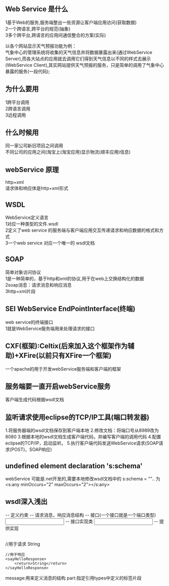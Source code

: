 ## Web Service 是什么

1基于Web的服务,服务端整出一些资源让客户端应用访问\(获取数据\)  
2一个跨语言,跨平台的规范\(抽象\)  
3多个跨平台,跨语言的应用间通信整合的方案\(实际\)

以各个网站显示天气预报功能为例：  
气象中心的管理系统将收集的天气信息并将数据暴露出来\(通过WebService Server\),而各大站点的应用就去调用它们得到天气信息以不同的样式去展示\(WebService Client\),其实网站提供天气预报的服务，只是简单的调用了气象中心暴露的服务\(一段代码\);

## 为什么要用

1跨平台调用  
2跨语言调用  
3远程调用

## 什么时候用

同一家公司新旧项目之间调用  
不同公司的应用之间\(淘宝上\(淘宝应用\)显示物流\(顺丰应用\)信息\)

## webService 原理

http+xml   
请求体和响应体是http+xml形式

## WSDL

WebService定义语言  
1对应一种类型的文件.wsdl  
2定义了web service 的服务端与客户端应用交互传递请求和响应数据的格式和方式  
3一个web service 对应一个唯一的 wsdl文档

## SOAP

简单对象访问协议  
1是一种简单的，基于http和xml的协议,用于在web上交换结构化的数据  
2soap消息：请求消息和响应消息  
3http+xml片段

## SEI WebService EndPointInterface\(终端\)

web service的终端接口  
1就是WebService服务端用来处理请求的接口

## CXF\(框架\):Celtix\(后来加入这个框架作为辅助\)+XFire\(以前只有XFire一个框架\)

一个apache的用于开发webService服务端和客户端的框架

## 服务端要一直开启webService服务
客户端生成代码根据wsdl文档

## 监听请求使用eclipse的TCP/IP工具(端口转发器)

1.将服务器端的wsdl文档保存到客户端本地
2.修改文档：将端口号从8989改为8080
3.根据本地的wsdl文档生成客户端代码，并编写客户端的调用代码
4.配置eclipse的TCP/IP，启动监听。
5.执行客户端代码发送WebService请求(SOAP请求(POST)，SOAP响应)

## undefined element declaration 's:schema'
webService 可能是.net开发的,需要本地修改wsdl文档中的 s:schema = ""..
为<s:any minOccurs="2" maxOccurs="2"></s:any>

## wsdl深入浅出
<defination>
    <types>
        <schema> -- 定义约束
            <element>
    </types>
    <message> -- 请求消息，响应消息结构
        <part>
    </message>
    <portType> -- 接口(一个接口就是一个端口类型)
        <operation>
            <input>
            <output>
    </portType>
    <binding> -- 接口实现类
        <operation>
            <input>
            <output>
    </binging>
    <service> -- 提供实现

##
<types>
    //用于请求
    <sayHello>
        <arg0>String</arg0>
    </sayHello>
    
    //用于响应
    <sayHelloResponse>
        <return>String</return>
    </sayHelloResponse>
</types>

message:用来定义消息的结构
    part:指定引用types中定义的标签片段

